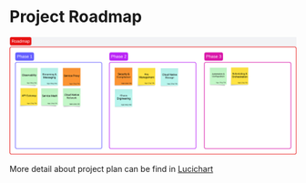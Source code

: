 # Project Roadmap

![Road map](./assets/Roadmap.png)


More detail about project plan can be find in [Lucichart](https://lucid.app/lucidspark/b1fe4435-d542-41a7-a577-5af52b64daa3/edit?viewport_loc=526%2C-390%2C2794%2C1521%2C0_0&invitationId=inv_e810dcf5-62c0-405b-a896-654cd9413c68)